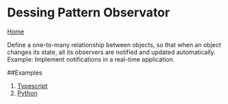 # Dessing Pattern Observator

[Home](../../../README.md)

Define a one-to-many relationship between objects, so that when an object changes its state, all its observers are notified and updated automatically. Example: Implement notifications in a real-time application.

##Examples

1. [Typescript](./observer.ts)
1. [Python](./observer.py)
